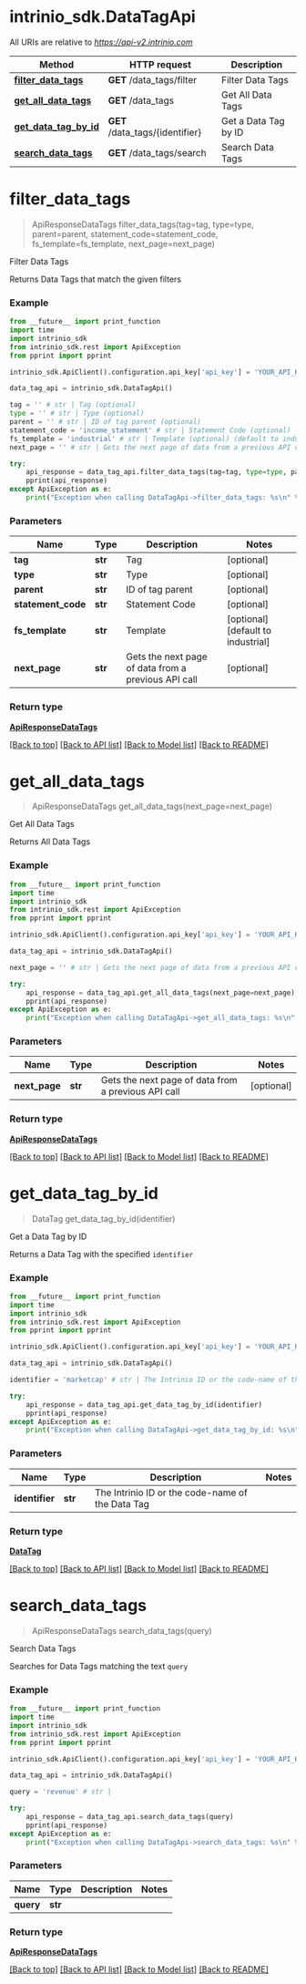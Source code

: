 # intrinio_sdk.DataTagApi

All URIs are relative to *https://api-v2.intrinio.com*

Method | HTTP request | Description
------------- | ------------- | -------------
[**filter_data_tags**](DataTagApi.md#filter_data_tags) | **GET** /data_tags/filter | Filter Data Tags
[**get_all_data_tags**](DataTagApi.md#get_all_data_tags) | **GET** /data_tags | Get All Data Tags
[**get_data_tag_by_id**](DataTagApi.md#get_data_tag_by_id) | **GET** /data_tags/{identifier} | Get a Data Tag by ID
[**search_data_tags**](DataTagApi.md#search_data_tags) | **GET** /data_tags/search | Search Data Tags


# **filter_data_tags**
> ApiResponseDataTags filter_data_tags(tag=tag, type=type, parent=parent, statement_code=statement_code, fs_template=fs_template, next_page=next_page)

Filter Data Tags

Returns Data Tags that match the given filters

### Example
```python
from __future__ import print_function
import time
import intrinio_sdk
from intrinio_sdk.rest import ApiException
from pprint import pprint

intrinio_sdk.ApiClient().configuration.api_key['api_key'] = 'YOUR_API_KEY'

data_tag_api = intrinio_sdk.DataTagApi()

tag = '' # str | Tag (optional)
type = '' # str | Type (optional)
parent = '' # str | ID of tag parent (optional)
statement_code = 'income_statement' # str | Statement Code (optional)
fs_template = 'industrial' # str | Template (optional) (default to industrial)
next_page = '' # str | Gets the next page of data from a previous API call (optional)

try:
    api_response = data_tag_api.filter_data_tags(tag=tag, type=type, parent=parent, statement_code=statement_code, fs_template=fs_template, next_page=next_page)
    pprint(api_response)
except ApiException as e:
    print("Exception when calling DataTagApi->filter_data_tags: %s\n" % e)
```

### Parameters

Name | Type | Description  | Notes
------------- | ------------- | ------------- | -------------
 **tag** | **str**| Tag | [optional] 
 **type** | **str**| Type | [optional] 
 **parent** | **str**| ID of tag parent | [optional] 
 **statement_code** | **str**| Statement Code | [optional] 
 **fs_template** | **str**| Template | [optional] [default to industrial]
 **next_page** | **str**| Gets the next page of data from a previous API call | [optional] 

### Return type

[**ApiResponseDataTags**](ApiResponseDataTags.md)

[[Back to top]](#) [[Back to API list]](../README.md#documentation-for-api-endpoints) [[Back to Model list]](../README.md#documentation-for-models) [[Back to README]](../README.md)

# **get_all_data_tags**
> ApiResponseDataTags get_all_data_tags(next_page=next_page)

Get All Data Tags

Returns All Data Tags

### Example
```python
from __future__ import print_function
import time
import intrinio_sdk
from intrinio_sdk.rest import ApiException
from pprint import pprint

intrinio_sdk.ApiClient().configuration.api_key['api_key'] = 'YOUR_API_KEY'

data_tag_api = intrinio_sdk.DataTagApi()

next_page = '' # str | Gets the next page of data from a previous API call (optional)

try:
    api_response = data_tag_api.get_all_data_tags(next_page=next_page)
    pprint(api_response)
except ApiException as e:
    print("Exception when calling DataTagApi->get_all_data_tags: %s\n" % e)
```

### Parameters

Name | Type | Description  | Notes
------------- | ------------- | ------------- | -------------
 **next_page** | **str**| Gets the next page of data from a previous API call | [optional] 

### Return type

[**ApiResponseDataTags**](ApiResponseDataTags.md)

[[Back to top]](#) [[Back to API list]](../README.md#documentation-for-api-endpoints) [[Back to Model list]](../README.md#documentation-for-models) [[Back to README]](../README.md)

# **get_data_tag_by_id**
> DataTag get_data_tag_by_id(identifier)

Get a Data Tag by ID

Returns a Data Tag with the specified `identifier`

### Example
```python
from __future__ import print_function
import time
import intrinio_sdk
from intrinio_sdk.rest import ApiException
from pprint import pprint

intrinio_sdk.ApiClient().configuration.api_key['api_key'] = 'YOUR_API_KEY'

data_tag_api = intrinio_sdk.DataTagApi()

identifier = 'marketcap' # str | The Intrinio ID or the code-name of the Data Tag

try:
    api_response = data_tag_api.get_data_tag_by_id(identifier)
    pprint(api_response)
except ApiException as e:
    print("Exception when calling DataTagApi->get_data_tag_by_id: %s\n" % e)
```

### Parameters

Name | Type | Description  | Notes
------------- | ------------- | ------------- | -------------
 **identifier** | **str**| The Intrinio ID or the code-name of the Data Tag | 

### Return type

[**DataTag**](DataTag.md)

[[Back to top]](#) [[Back to API list]](../README.md#documentation-for-api-endpoints) [[Back to Model list]](../README.md#documentation-for-models) [[Back to README]](../README.md)

# **search_data_tags**
> ApiResponseDataTags search_data_tags(query)

Search Data Tags

Searches for Data Tags matching the text `query`

### Example
```python
from __future__ import print_function
import time
import intrinio_sdk
from intrinio_sdk.rest import ApiException
from pprint import pprint

intrinio_sdk.ApiClient().configuration.api_key['api_key'] = 'YOUR_API_KEY'

data_tag_api = intrinio_sdk.DataTagApi()

query = 'revenue' # str | 

try:
    api_response = data_tag_api.search_data_tags(query)
    pprint(api_response)
except ApiException as e:
    print("Exception when calling DataTagApi->search_data_tags: %s\n" % e)
```

### Parameters

Name | Type | Description  | Notes
------------- | ------------- | ------------- | -------------
 **query** | **str**|  | 

### Return type

[**ApiResponseDataTags**](ApiResponseDataTags.md)

[[Back to top]](#) [[Back to API list]](../README.md#documentation-for-api-endpoints) [[Back to Model list]](../README.md#documentation-for-models) [[Back to README]](../README.md)

